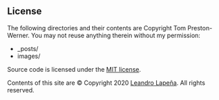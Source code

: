 
## License
The following directories and their contents are Copyright Tom Preston-Werner.
You may not reuse anything therein without my permission:

* \_posts/
* images/

Source code is licensed under the [MIT license](http://opensource.org/licenses/mit-license.php).

Contents of this site are © Copyright 2020 [Leandro Lapeña](https://github.com/kdzmcqn). All rights reserved.
